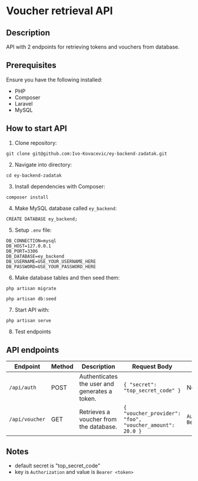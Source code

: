 # Voucher retrieval API

## Description

API with 2 endpoints for retrieving tokens and vouchers from database.

## Prerequisites

Ensure you have the following installed:

-   PHP
-   Composer
-   Laravel
-   MySQL

## How to start API

1. Clone repository:

```
git clone git@github.com:Ivo-Kovacevic/ey-backend-zadatak.git
```

2. Navigate into directory:
   
```
cd ey-backend-zadatak
```

3. Install dependencies with Composer:

```
composer install
```

4. Make MySQL database called `ey_backend`:

```
CREATE DATABASE ey_backend;
```

5. Setup `.env` file:

```
DB_CONNECTION=mysql
DB_HOST=127.0.0.1
DB_PORT=3306
DB_DATABASE=ey_backend
DB_USERNAME=USE_YOUR_USERNAME_HERE
DB_PASSWORD=USE_YOUR_PASSWORD_HERE
```

6. Make database tables and then seed them:

```
php artisan migrate
```
```
php artisan db:seed
```

7. Start API with:

```
php artisan serve
```

8. Test endpoints

## API endpoints

| Endpoint       | Method | Description                                   | Request Body                                            | Headers                                      |
| -------------- | ------ | --------------------------------------------- | ------------------------------------------------------- | -------------------------------------------- |
| `/api/auth`    | POST   | Authenticates the user and generates a token. | `{ "secret": "top_secret_code" }`                       | None                                         |
| `/api/voucher` | GET    | Retrieves a voucher from the database.        | `{ "voucher_provider": "foo", "voucher_amount": 20.0 }` | `Authorization: Bearer <token>`                |


## Notes

- default secret is "top_secret_code"
- key is `Authorization` and value is `Bearer <token>`